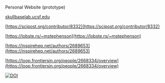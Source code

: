 Personal Website (prototype)

[skullbaselab.ucsf.edu](https://web.archive.org/web/20180301004144/http://skullbaselab.ucsf.edu/)

[https://scipost.org/contributor/8332](https://scipost.org/contributor/8332)

[https://lobste.rs/~mstephenson](https://lobste.rs/~mstephenson)

[https://inspirehep.net/authors/2689653](https://inspirehep.net/authors/2689653)

[https://loop.frontiersin.org/people/2668334/overview](https://loop.frontiersin.org/people/2668334/overview)

<a href="https://doi.org/10.5281/zenodo.14920893"><img src="https://zenodo.org/badge/938472045.svg" alt="DOI"></a>
